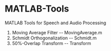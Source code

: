 # MATLAB-Tools
MATLAB Tools for Speech and Audio Processing

1. Moving Average Filter -- MovingAverage.m
2. Schmidt Orthogonalization -- Schmidt.m
3. 50%-Overlap Transform -- Transform
